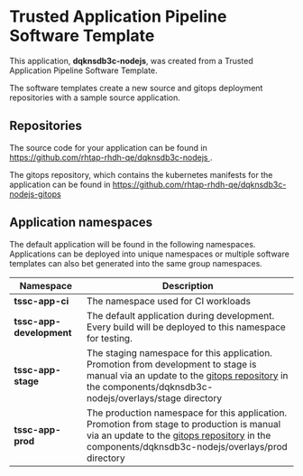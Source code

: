 # Trusted Application Pipeline Software Template

This application, **dqknsdb3c-nodejs**, was created from a Trusted Application Pipeline Software Template.

The software templates create a new source and gitops deployment repositories with a sample source application. 

## Repositories

The source code for your application can be found in [https://github.com/rhtap-rhdh-qe/dqknsdb3c-nodejs ](https://github.com/rhtap-rhdh-qe/dqknsdb3c-nodejs ).
 
The gitops repository, which contains the kubernetes manifests for the application can be found in 
[https://github.com/rhtap-rhdh-qe/dqknsdb3c-nodejs-gitops ](https://github.com/rhtap-rhdh-qe/dqknsdb3c-nodejs-gitops ) 

## Application namespaces 

The default application will be found in the following namespaces. Applications can be deployed into unique namespaces or multiple software templates can also bet generated into the same group namespaces.  

|  Namespace   |  Description   |  
| -------- | -------- |
| **tssc-app-ci** | The namespace used for CI workloads |
| **tssc-app-development** | The default application during development. Every build will be deployed to this namespace for testing. |
| **tssc-app-stage** | The staging namespace for this application. Promotion from development to stage is manual via an update to the [gitops repository](https://github.com/rhtap-rhdh-qe/dqknsdb3c-nodejs-gitops ) in the components/dqknsdb3c-nodejs/overlays/stage directory |
| **tssc-app-prod** | The production namespace for this application. Promotion from stage to production is manual via an update to the [gitops repository](https://github.com/rhtap-rhdh-qe/dqknsdb3c-nodejs-gitops ) in the components/dqknsdb3c-nodejs/overlays/prod directory |